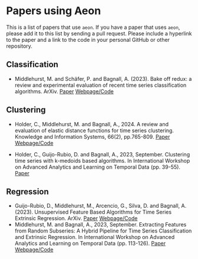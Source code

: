 # Papers using Aeon

This is a list of papers that use `aeon`. If you have a paper that uses `aeon`,
please add it to this list by sending a pull request. Please include a hyperlink to
the paper and a link to the code in your personal GitHub or other repository.

## Classification

- Middlehurst, M. and Schäfer, P. and  Bagnall, A. (2023). Bake off redux: a review
  and experimental evaluation of recent time series classification algorithms. ArXiv.
  [Paper](https://arxiv.org/abs/2304.13029) [Webpage/Code](https://tsml-eval.readthedocs.io/en/stable/publications/2023/tsc_bakeoff/tsc_bakeoff_2023.html)

## Clustering

- Holder, C., Middlehurst, M. and Bagnall, A., 2024. A review and evaluation of elastic
  distance functions for time series clustering. Knowledge and Information Systems,
  66(2), pp.765-809.
  [Paper](https://link.springer.com/article/10.1007/s10115-023-01952-0) [Webpage/Code](https://tsml-eval.readthedocs.io/en/stable/publications/2023/distance_based_clustering/distance_based_clustering.html)

- Holder, C., Guijo-Rubio, D. and Bagnall, A., 2023, September. Clustering time series
  with k-medoids based algorithms. In International Workshop on Advanced Analytics and
  Learning on Temporal Data (pp. 39-55).
  [Paper](https://link.springer.com/chapter/10.1007/978-3-031-49896-1_4)

## Regression

- Guijo-Rubio, D., Middlehurst, M., Arcencio, G., Silva, D. and Bagnall, A. (2023).
  Unsupervised Feature Based Algorithms for Time Series Extrinsic Regression. ArXiv.
  [Paper](https://arxiv.org/abs/2305.01429) [Webpage/Code](https://tsml-eval.readthedocs.io/en/stable/publications/2023/tser_archive_expansion/tser_archive_expansion.html)
- Middlehurst, M. and Bagnall, A., 2023, September. Extracting Features from Random
  Subseries: A Hybrid Pipeline for Time Series Classification and Extrinsic Regression.
  In International Workshop on Advanced Analytics and Learning on Temporal Data
  (pp. 113-126).
  [Paper](https://link.springer.com/chapter/10.1007/978-3-031-49896-1_8) [Webpage/Code](https://tsml-eval.readthedocs.io/en/stable/publications/2023/rist_pipeline/rist_pipeline.html)
